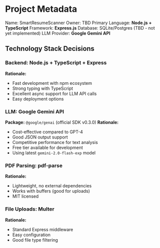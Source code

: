 # Project Metadata

Name: SmartResumeScanner
Owner: TBD
Primary Language: **Node.js + TypeScript**
Framework: **Express.js**
Database: SQLite/Postgres (TBD - not yet implemented)
LLM Provider: **Google Gemini API**

## Technology Stack Decisions

### Backend: Node.js + TypeScript + Express
**Rationale:**
- Fast development with npm ecosystem
- Strong typing with TypeScript
- Excellent async support for LLM API calls
- Easy deployment options

### LLM: Google Gemini API
**Package:** `@google/genai` (official SDK v0.3.0)
**Rationale:**
- Cost-effective compared to GPT-4
- Good JSON output support
- Competitive performance for text analysis
- Free tier available for development
- Using latest `gemini-2.0-flash-exp` model

### PDF Parsing: pdf-parse
**Rationale:**
- Lightweight, no external dependencies
- Works with buffers (good for uploads)
- MIT licensed

### File Uploads: Multer
**Rationale:**
- Standard Express middleware
- Easy configuration
- Good file type filtering
